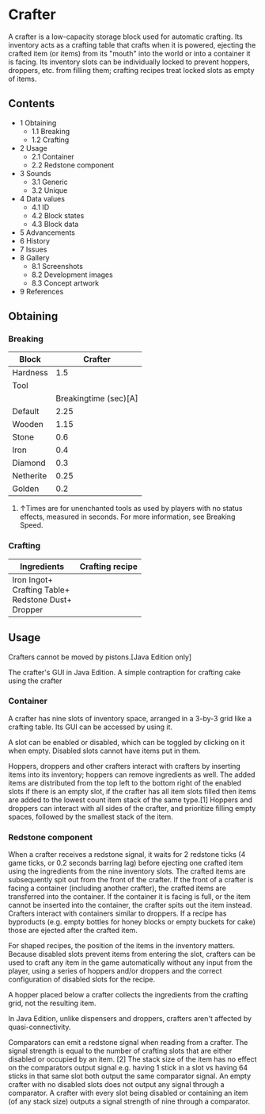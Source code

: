 # Crafter
A crafter is a low-capacity storage block used for automatic crafting. Its inventory acts as a crafting table that crafts when it is powered, ejecting the crafted item (or items) from its "mouth" into the world or into a container it is facing. Its inventory slots can be individually locked to prevent hoppers, droppers, etc. from filling them; crafting recipes treat locked slots as empty of items.

## Contents
- 1 Obtaining
	- 1.1 Breaking
	- 1.2 Crafting
- 2 Usage
	- 2.1 Container
	- 2.2 Redstone component
- 3 Sounds
	- 3.1 Generic
	- 3.2 Unique
- 4 Data values
	- 4.1 ID
	- 4.2 Block states
	- 4.3 Block data
- 5 Advancements
- 6 History
- 7 Issues
- 8 Gallery
	- 8.1 Screenshots
	- 8.2 Development images
	- 8.3 Concept artwork
- 9 References

## Obtaining
### Breaking
| Block     | Crafter               |
|-----------|-----------------------|
| Hardness  | 1.5                   |
| Tool      |                       |
|           | Breakingtime (sec)[A] |
| Default   | 2.25                  |
| Wooden    | 1.15                  |
| Stone     | 0.6                   |
| Iron      | 0.4                   |
| Diamond   | 0.3                   |
| Netherite | 0.25                  |
| Golden    | 0.2                   |

1. ↑Times are for unenchanted tools as used by players with no status effects, measured in seconds. For more information, see Breaking Speed.

### Crafting
| Ingredients                                                    | Crafting recipe |
|----------------------------------------------------------------|-----------------|
| Iron Ingot+<br/>Crafting Table+<br/>Redstone Dust+<br/>Dropper |                 |

## Usage
Crafters cannot be moved by pistons.‌[Java Edition  only]

The crafter's GUI in Java Edition.
A simple contraption for crafting cake using the crafter
### Container
A crafter has nine slots of inventory space, arranged in a 3-by-3 grid like a crafting table. Its GUI can be accessed by using it.

A slot can be enabled or disabled, which can be toggled by clicking on it when empty. Disabled slots cannot have items put in them.

Hoppers, droppers and other crafters interact with crafters by inserting items into its inventory; hoppers can remove ingredients as well. The added items are distributed from the top left to the bottom right of the enabled slots if there is an empty slot, if the crafter has all item slots filled then items are added to the lowest count item stack of the same type.[1] Hoppers and droppers can interact with all sides of the crafter, and prioritize filling empty spaces, followed by the smallest stack of the item.

### Redstone component
When a crafter receives a redstone signal, it waits for 2 redstone ticks (4 game ticks, or 0.2 seconds barring lag) before ejecting one crafted item using the ingredients from the nine inventory slots. The crafted items are subsequently spit out from the front of the crafter. If the front of a crafter is facing a container (including another crafter), the crafted items are transferred into the container. If the container it is facing is full, or the item cannot be inserted into the container, the crafter spits out the item instead. Crafters interact with containers similar to droppers. If a recipe has byproducts (e.g. empty bottles for honey blocks or empty buckets for cake) those are ejected after the crafted item.

For shaped recipes, the position of the items in the inventory matters. Because disabled slots prevent items from entering the slot, crafters can be used to craft any item in the game automatically without any input from the player, using a series of hoppers and/or droppers and the correct configuration of disabled slots for the recipe.

A hopper placed below a crafter collects the ingredients from the crafting grid, not the resulting item.

In Java Edition, unlike dispensers and droppers, crafters aren't affected by quasi-connectivity.

Comparators can emit a redstone signal when reading from a crafter. The signal strength is equal to the number of crafting slots that are either disabled or occupied by an item. [2] The stack size of the item has no effect on the comparators output signal e.g. having 1 stick in a slot vs having 64 sticks in that same slot both output the same comparator signal. An empty crafter with no disabled slots does not output any signal through a comparator. A crafter with every slot being disabled or containing an item (of any stack size) outputs a signal strength of nine through a comparator.

